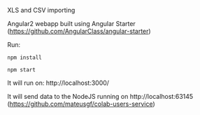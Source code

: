 
XLS and CSV importing 

Angular2 webapp built using Angular Starter (https://github.com/AngularClass/angular-starter)

Run:
```
npm install
```
```
npm start
```


It will run on: http://localhost:3000/


It will send data to the NodeJS running on  http://localhost:63145 (https://github.com/mateusgf/colab-users-service)

